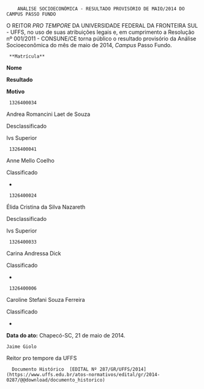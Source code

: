         ANÁLISE SOCIOECONÔMICA - RESULTADO PROVISÓRIO DE MAIO/2014 DO CAMPUS PASSO FUNDO  

O REITOR *PRO TEMPORE* DA UNIVERSIDADE FEDERAL DA FRONTEIRA SUL - UFFS, no uso de suas atribuições legais e, em cumprimento a Resolução nº 001/2011 - CONSUNE/CE torna público o resultado provisório da Análise Socioeconômica do mês de maio de 2014, *Campus* Passo Fundo.

     **Matrícula**

   **Nome**

   **Resultado**

   **Motivo**

     1326400034

   Andrea Romancini Laet de Souza

   Desclassificado

   Ivs Superior

     1326400041

   Anne Mello Coelho

   Classificado

   -

     1326400024

   Élida Cristina da Silva Nazareth

   Desclassificado

   Ivs Superior

     1326400033

   Carina Andressa Dick

   Classificado

   -

     1326400006

   Caroline Stefani Souza Ferreira

   Classificado

   -

      

   **Data do ato:** Chapecó-SC, 21 de maio de 2014.   
 

    Jaime Giolo   
 Reitor pro tempore da UFFS 

      Documento Histórico  [EDITAL Nº 287/GR/UFFS/2014](https://www.uffs.edu.br/atos-normativos/edital/gr/2014-0287/@@download/documento_historico)     
      